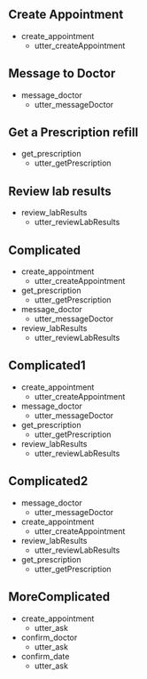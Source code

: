 
## Create Appointment
* create_appointment
	- utter_createAppointment

## Message to Doctor
* message_doctor
	- utter_messageDoctor

## Get a Prescription refill
* get_prescription
	- utter_getPrescription

## Review lab results
* review_labResults
	- utter_reviewLabResults

## Complicated
* create_appointment
	- utter_createAppointment
* get_prescription
	- utter_getPrescription
* message_doctor
	- utter_messageDoctor
* review_labResults
	- utter_reviewLabResults

## Complicated1
* create_appointment
	- utter_createAppointment
* message_doctor
	- utter_messageDoctor
* get_prescription
	- utter_getPrescription
* review_labResults
	- utter_reviewLabResults

## Complicated2
* message_doctor
	- utter_messageDoctor
* create_appointment
	- utter_createAppointment
* review_labResults
	- utter_reviewLabResults
* get_prescription
	- utter_getPrescription

## MoreComplicated
* create_appointment
	- utter_ask
* confirm_doctor
	- utter_ask
* confirm_date
	- utter_ask
